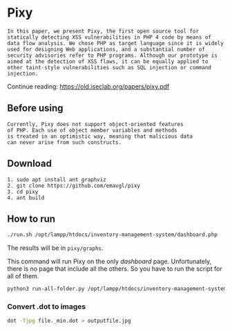 # Pixy

```
In this paper, we present Pixy, the first open source tool for statically detecting XSS vulnerabilities in PHP 4 code by means of data flow analysis. We chose PHP as target language since it is widely used for designing Web applications, and a substantial number of security advisories refer to PHP programs. Although our prototype is aimed at the detection of XSS flaws, it can be equally applied to other taint-style vulnerabilities such as SQL injection or command injection. 
```

Continue reading: https://old.iseclab.org/papers/pixy.pdf

## Before using

```
Currently, Pixy does not support object-oriented features
of PHP. Each use of object member variables and methods
is treated in an optimistic way, meaning that malicious data
can never arise from such constructs.
```

## Download


```
1. sudo apt install ant graphviz
2. git clone https://github.com/emavgl/pixy
3. cd pixy
4. ant build
```

## How to run

```bash
./run.sh /opt/lampp/htdocs/inventory-management-system/dashboard.php
```


The results will be in `pixy/graphs`.

This command will run Pixy on the only *dashboard* page.
Unfortunately, there is no page that include all the others.
So you have to run the script for all of them.

```bash
python3 run-all-folder.py /opt/lampp/htdocs/inventory-management-system/ output-folder
```

### Convert .dot to images

```bash
dot -Tjpg file._min.dot > outputfile.jpg
```
